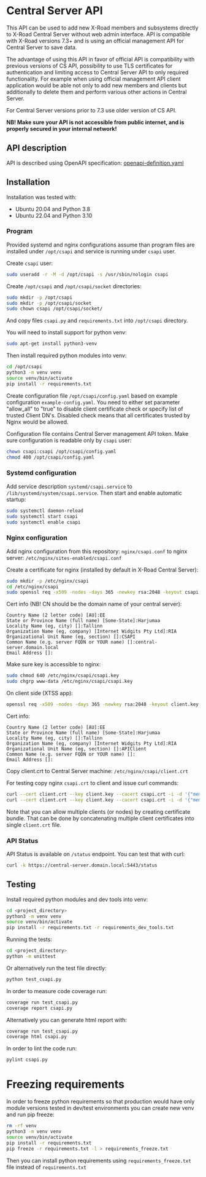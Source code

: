 # Central Server API

This API can be used to add new X-Road members and subsystems directly to X-Road Central Server without web admin interface. API is compatible with X-Road versions 7.3+ and is using an official management API for Central Server to save data.

The advantage of using this API in favor of official API is compatibility with previous versions of CS API, possibility to use TLS certificates for authentication and limiting access to Central Server API to only required functionality. For example when using official management API client application would be able not only to add new members and clients but additionally to delete them and perform various other actions in Central Server.

For Central Server versions prior to 7.3 use older version of CS API.

**NB! Make sure your API is not accessible from public internet, and is properly secured in your internal network!**

## API description

API is described using OpenAPI specification: [openapi-definition.yaml](openapi-definition.yaml)

## Installation

Installation was tested with:
 * Ubuntu 20.04 and Python 3.8
 * Ubuntu 22.04 and Python 3.10

### Program

Provided systemd and nginx configurations assume than program files are installed under `/opt/csapi` and service is running under `csapi` user.

Create `csapi` user:
```bash
sudo useradd -r -M -d /opt/csapi -s /usr/sbin/nologin csapi
```

Create `/opt/csapi` and `/opt/csapi/socket` directories:
```bash
sudo mkdir -p /opt/csapi
sudo mkdir -p /opt/csapi/socket
sudo chown csapi /opt/csapi/socket/
```

And copy files `csapi.py` and `requirements.txt` into `/opt/csapi` directory.

You will need to install support for python venv:
```bash
sudo apt-get install python3-venv
```

Then install required python modules into venv:
```bash
cd /opt/csapi
python3 -m venv venv
source venv/bin/activate
pip install -r requirements.txt
```

Create configuration file `/opt/csapi/config.yaml` based on example configuration `example-config.yaml`. You need to either set parameter "allow_all" to "true" to disable client certificate check or specify list of trusted Client DN's. Disabled check means that all certificates trusted by Nginx would be allowed.

Configuration file contains Central Server management API token. Make sure configuration is readable only by `csapi` user:
```bash
chown csapi:csapi /opt/csapi/config.yaml
chmod 400 /opt/csapi/config.yaml
```

### Systemd configuration

Add service description `systemd/csapi.service` to `/lib/systemd/system/csapi.service`. Then start and enable automatic startup:
```bash
sudo systemctl daemon-reload
sudo systemctl start csapi
sudo systemctl enable csapi
```

### Nginx configuration

Add nginx configuration from this repository: `nginx/csapi.conf` to nginx server: `/etc/nginx/sites-enabled/csapi.conf`

Create a certificate for nginx (installed by default in X-Road Central Server):
```bash
sudo mkdir -p /etc/nginx/csapi
cd /etc/nginx/csapi
sudo openssl req -x509 -nodes -days 365 -newkey rsa:2048 -keyout csapi.key -out csapi.crt
```

Cert info (NB! CN should be the domain name of your central server):
```
Country Name (2 letter code) [AU]:EE
State or Province Name (full name) [Some-State]:Harjumaa
Locality Name (eg, city) []:Tallinn
Organization Name (eg, company) [Internet Widgits Pty Ltd]:RIA
Organizational Unit Name (eg, section) []:CSAPI
Common Name (e.g. server FQDN or YOUR name) []:central-server.domain.local
Email Address []:
```

Make sure key is accessible to nginx:
```bash
sudo chmod 640 /etc/nginx/csapi/csapi.key
sudo chgrp www-data /etc/nginx/csapi/csapi.key
```

On client side (XTSS app):
```bash
openssl req -x509 -nodes -days 365 -newkey rsa:2048 -keyout client.key -out client.crt 
```

Cert info:
```
Country Name (2 letter code) [AU]:EE
State or Province Name (full name) [Some-State]:Harjumaa
Locality Name (eg, city) []:Tallinn
Organization Name (eg, company) [Internet Widgits Pty Ltd]:RIA
Organizational Unit Name (eg, section) []:APIClient
Common Name (e.g. server FQDN or YOUR name) []:
Email Address []:
```

Copy client.crt to Central Server machine: `/etc/nginx/csapi/client.crt`

For testing copy nginx `csapi.crt` to client and issue curl commands:
```bash
curl --cert client.crt --key client.key --cacert csapi.crt -i -d '{"member_class": "GOVXXX", "member_code": "XX000003", "member_name": "XX Test 3"}' -X POST https://central-server.domain.local:5443/member
curl --cert client.crt --key client.key --cacert csapi.crt -i -d '{"member_class": "GOVXXX", "member_code": "XX000003", "subsystem_code": "SystemXX"}' -X POST https://central-server.domain.local:5443/subsystem
```

Note that you can allow multiple clients (or nodes) by creating certificate bundle. That can be done by concatenating multiple client certificates into single `client.crt` file.

### API Status
API Status is available on `/status` endpoint. You can test that with curl:
```bash
curl -k https://central-server.domain.local:5443/status
```

## Testing

Install required python modules and dev tools into venv:
```bash
cd <project_directory>
python3 -m venv venv
source venv/bin/activate
pip install -r requirements.txt -r requirements_dev_tools.txt
```

Running the tests:
```bash
cd <project_directory>
python -m unittest
```

Or alternatively run the test file directly:
```bash
python test_csapi.py
```

In order to measure code coverage run:
```bash
coverage run test_csapi.py
coverage report csapi.py
```

Alternatively you can generate html report with:
```bash
coverage run test_csapi.py
coverage html csapi.py
```

In order to lint the code run:
```bash
pylint csapi.py
```

# Freezing requirements

In order to freeze python requirements so that production would have only module versions tested in dev/test environments you can create new venv and run pip freeze:
```bash
rm -rf venv
python3 -m venv venv
source venv/bin/activate
pip install -r requirements.txt
pip freeze -r requirements.txt -l > requirements_freeze.txt
```

Then you can install python requirements using `requirements_freeze.txt` file instead of `requirements.txt`

